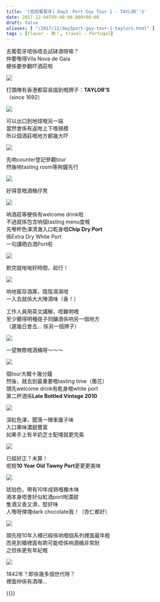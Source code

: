 ```yaml
---
title: '[抱抱葡萄牙] Day3：Port Guy Tour 1 - TAYLOR''S'
date: 2017-12-04T09:40:00.000+08:00
draft: false
aliases: [ "/2017/12/day3port-guy-tour-1-taylors.html" ]
tags : [flavor - 飲！, travel - Portugal]
---
```


去葡萄牙唔係唔去試砵酒呀嘛？  
仲要嚟得Vila Nova de Gaia  
梗係要參觀吓酒莊啦  

[![](https://c1.staticflickr.com/5/4570/38616897552_76ae056bdd_z.jpg)](https://c1.staticflickr.com/5/4570/38616897552_76ae056bdd_z.jpg)

打頭陣有香港都容易搵到嘅牌子：**TAYLOR'S**  
（since 1692）  

[![](https://c1.staticflickr.com/5/4528/26873250509_06530c0f4f_z.jpg)](https://c1.staticflickr.com/5/4528/26873250509_06530c0f4f_z.jpg)

可以出口到地球嘅另一端  
當然會係有返咁上下嘅規模  
所以個酒莊嘅地方都幾大吓  

[![](https://c1.staticflickr.com/5/4570/37931663294_5661a52336_z.jpg)](https://c1.staticflickr.com/5/4570/37931663294_5661a52336_z.jpg)

先响counter登記參觀tour  
然後响tasting room等夠鐘先行  

[![](https://c1.staticflickr.com/5/4527/37931700184_3865a50a8b_z.jpg)](https://c1.staticflickr.com/5/4527/37931700184_3865a50a8b_z.jpg)

好得意嘅酒桶仔凳  

[![](https://c1.staticflickr.com/5/4525/37762006895_276281de2a_z.jpg)](https://c1.staticflickr.com/5/4525/37762006895_276281de2a_z.jpg)

响酒莊等梗係有welcome drink啦  
不過就係包含响個tasting menu度嘅  
先嚟杯色澤清澈入口乾身嘅**Chip Dry Port**  
係Extra Dry White Port  
一句講晒白酒Port啦  

[![](https://c1.staticflickr.com/5/4569/38617199512_51fbd58899_z.jpg)](https://c1.staticflickr.com/5/4569/38617199512_51fbd58899_z.jpg)

飲完就啱啱好時間，起行！  

[![](https://c1.staticflickr.com/5/4571/37931816644_a2d74896fa_z.jpg)](https://c1.staticflickr.com/5/4571/37931816644_a2d74896fa_z.jpg)

响地窖存酒庫，陰陰濕濕咁  
一入去就係大大陣酒味（香！）  
  
工作人員用英文講解，唔難明嘅  
至少聽得明種提子同釀酒係响另一個地方  
（遲幾日會去... 係另一個牌子）  

[![](https://c1.staticflickr.com/5/4284/35796975426_a0a7c330c7_z.jpg)](https://c1.staticflickr.com/5/4284/35796975426_a0a7c330c7_z.jpg)

一望無際嘅酒桶呀～～～  

[![](https://c1.staticflickr.com/5/4547/24777336948_a987aabd1c_z.jpg)](https://c1.staticflickr.com/5/4547/24777336948_a987aabd1c_z.jpg)

個tour大概十幾分鐘  
然後，就去到最重要嘅tasting time（撒花）  
頭先welcome drink有乾身嘅white port  
第二杯酒係**Late Bottled Vintage 2010**  

[![](https://c1.staticflickr.com/5/4290/35837396835_b355631218_z.jpg)](https://c1.staticflickr.com/5/4290/35837396835_b355631218_z.jpg)

深紅色澤，聞落一陣車厘子味  
入口果味濃甜豐富  
如果手上有羊奶芝士配埋就更完美  

[![](https://c1.staticflickr.com/5/4535/37932083404_512a4f397b_z.jpg)](https://c1.staticflickr.com/5/4535/37932083404_512a4f397b_z.jpg)

已經好正？未算！  
呢枝**10 Year Old Tawny Port**更更更美味  

[![](https://c1.staticflickr.com/5/4551/37932141914_139bf3d574_z.jpg)](https://c1.staticflickr.com/5/4551/37932141914_139bf3d574_z.jpg)

琥珀色，帶有10年成熟嘅橡木味  
酒本身唔會好似紅酒port咁濃甜  
隻酒又香又滑，堅好味  
人嚟呀俾塊dark chocolate我！（杏仁都好）  

[![](https://c1.staticflickr.com/5/4519/37762474565_1823ec020f_z.jpg)](https://c1.staticflickr.com/5/4519/37762474565_1823ec020f_z.jpg)

頭先枝10年入樽已經係响嗰個系列裡面最年輕  
而見到櫃裡面有啲可能唔係响酒桶非常耐  
之但係更有年紀嘅  

[![](https://c1.staticflickr.com/5/4580/38649812421_29721f85dd_z.jpg)](https://c1.staticflickr.com/5/4580/38649812421_29721f85dd_z.jpg)

1842年？即係幾多個世代呀？  
裡面仲係有酒㗎...  
  
  

{{<portugal>}}  
